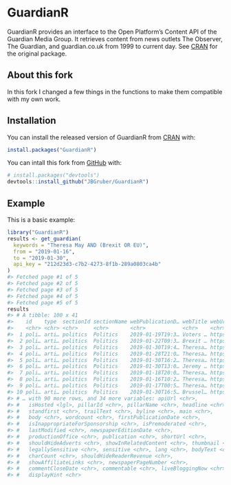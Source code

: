 
<!-- README.md is generated from README.Rmd. Please edit that file -->

# GuardianR

<!-- badges: start -->

<!-- badges: end -->

GuardianR provides an interface to the Open Platform’s Content API of
the Guardian Media Group. It retrieves content from news outlets The
Observer, The Guardian, and guardian.co.uk from 1999 to current day. See
[CRAN](https://cran.r-project.org/web/packages/GuardianR/index.html) for
the original package.

## About this fork

In this fork I changed a few things in the functions to make them
compatible with my own work.

## Installation

You can install the released version of GuardianR from
[CRAN](https://CRAN.R-project.org) with:

``` r
install.packages("GuardianR")
```

You can intall this fork from [GitHub](https://github.com/) with:

``` r
# install.packages("devtools")
devtools::install_github("JBGruber/GuardianR")
```

## Example

This is a basic example:

``` r
library("GuardianR")
results <- get_guardian(
  keywords = "Theresa May AND (Brexit OR EU)",
  from = "2019-01-16",
  to = "2019-01-30",
  api_key = "212d23d3-c7b2-4273-8f1b-289a0803ca4b"
)
#> Fetched page #1 of 5
#> Fetched page #2 of 5
#> Fetched page #3 of 5
#> Fetched page #4 of 5
#> Fetched page #5 of 5
results
#> # A tibble: 100 x 41
#>    id    type  sectionId sectionName webPublicationD… webTitle webUrl
#>    <chr> <chr> <chr>     <chr>       <chr>            <chr>    <chr> 
#>  1 poli… arti… politics  Politics    2019-01-19T19:3… Voters … https…
#>  2 poli… arti… politics  Politics    2019-01-22T09:3… Brexit … https…
#>  3 poli… arti… politics  Politics    2019-01-30T19:4… Theresa… https…
#>  4 poli… arti… politics  Politics    2019-01-28T21:0… Theresa… https…
#>  5 poli… arti… politics  Politics    2019-01-30T16:2… Theresa… https…
#>  6 poli… arti… politics  Politics    2019-01-30T13:0… Jeremy … https…
#>  7 poli… arti… politics  Politics    2019-01-18T20:0… Theresa… https…
#>  8 poli… arti… politics  Politics    2019-01-16T10:2… Theresa… https…
#>  9 poli… arti… politics  Politics    2019-01-17T00:5… Theresa… https…
#> 10 poli… arti… politics  Politics    2019-01-30T16:5… Brussel… https…
#> # … with 90 more rows, and 34 more variables: apiUrl <chr>,
#> #   isHosted <lgl>, pillarId <chr>, pillarName <chr>, headline <chr>,
#> #   standfirst <chr>, trailText <chr>, byline <chr>, main <chr>,
#> #   body <chr>, wordcount <chr>, firstPublicationDate <chr>,
#> #   isInappropriateForSponsorship <chr>, isPremoderated <chr>,
#> #   lastModified <chr>, newspaperEditionDate <chr>,
#> #   productionOffice <chr>, publication <chr>, shortUrl <chr>,
#> #   shouldHideAdverts <chr>, showInRelatedContent <chr>, thumbnail <chr>,
#> #   legallySensitive <chr>, sensitive <chr>, lang <chr>, bodyText <chr>,
#> #   charCount <chr>, shouldHideReaderRevenue <chr>,
#> #   showAffiliateLinks <chr>, newspaperPageNumber <chr>,
#> #   commentCloseDate <chr>, commentable <chr>, liveBloggingNow <chr>,
#> #   displayHint <chr>
```
